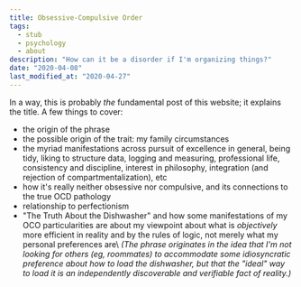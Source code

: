 ```yaml
---
title: Obsessive-Compulsive Order
tags:
  - stub
  - psychology
  - about
description: "How can it be a disorder if I'm organizing things?"
date: "2020-04-08"
last_modified_at: "2020-04-27"
---
```


In a way, this is probably _the_ fundamental post of this website; it explains the title. A few things to cover:

* the origin of the phrase
* the possible origin of the trait: my family circumstances
* the myriad manifestations across pursuit of excellence in general, being tidy, liking to structure data, logging and measuring, professional life, consistency and discipline, interest in philosophy, integration (and rejection of compartmentalization), etc
* how it's really neither obsessive nor compulsive, and its connections to the true OCD pathology
* relationship to perfectionism
* "The Truth About the Dishwasher" and how some manifestations of my OCO particularities are about my viewpoint about what is _objectively_ more efficient in reality and by the rules of logic, not merely what my personal preferences are\\
_(The phrase originates in the idea that I'm not looking for others (eg, roommates) to accommodate some idiosyncratic preference about how to load the dishwasher, but that the "ideal" way to load it is an independently discoverable and verifiable fact of reality.)_

